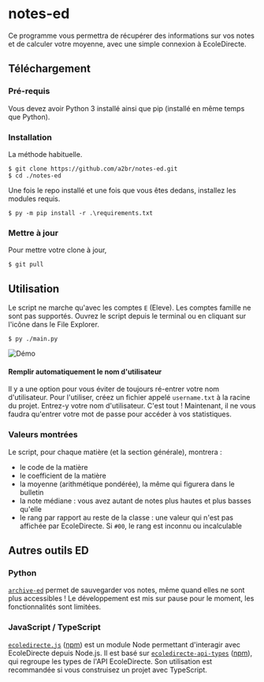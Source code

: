 # notes-ed
Ce programme vous permettra de récupérer des informations sur vos notes et de calculer votre moyenne, avec une simple 
connexion à EcoleDirecte.

## Téléchargement

### Pré-requis
Vous devez avoir Python 3 installé ainsi que pip (installé en même temps que Python).
### Installation
La méthode habituelle.

```console
$ git clone https://github.com/a2br/notes-ed.git
$ cd ./notes-ed
```

Une fois le repo installé et une fois que vous êtes dedans, installez les modules requis.

```console
$ py -m pip install -r .\requirements.txt
```
### Mettre à jour
Pour mettre votre clone à jour,
```console
$ git pull
```

## Utilisation

Le script ne marche qu'avec les comptes `E` (Eleve). Les comptes famille ne sont pas supportés. Ouvrez le script depuis le terminal ou en cliquant sur l'icône dans le File Explorer.
```console
$ py ./main.py
```
![Démo](https://i.ibb.co/c34xvYT/notes-ed-demo-2.gif)

#### Remplir automatiquement le nom d'utilisateur
Il y a une option pour vous éviter de toujours ré-entrer votre nom d'utilisateur. Pour l'utiliser, créez un fichier appelé `username.txt` à la racine du projet. Entrez-y votre nom d'utilisateur. C'est tout ! Maintenant, il ne vous faudra qu'entrer votre mot de passe pour accéder à vos statistiques.

### Valeurs montrées
Le script, pour chaque matière (et la section générale), montrera :
- le code de la matière
- le coefficient de la matière
- la moyenne (arithmétique pondérée), la même qui figurera dans le bulletin
- la note médiane : vous avez autant de notes plus hautes et plus basses qu'elle
- le rang par rapport au reste de la classe : une valeur qui n'est pas affichée par EcoleDirecte. Si `#00`, le rang est inconnu ou incalculable

## Autres outils ED

### Python
[`archive-ed`](https://github.com/a2br/archive-ed/) permet de sauvegarder vos notes, même quand elles ne sont plus accessibles ! Le développement est mis sur pause pour le moment, les fonctionnalités sont limitées.

### JavaScript / TypeScript
[`ecoledirecte.js`](https://github.com/a2br/ecoledirecte.js) ([npm](https://npmjs.com/package/ecoledirecte.js)) est un module Node permettant d'interagir avec EcoleDirecte depuis Node.js. Il est basé sur [`ecoledirecte-api-types`](https://github.com/a2br/ecoledirecte-api-types) ([npm](https://npmjs.com/package/ecoledirecte-api-types)), qui regroupe les types de l'API EcoleDirecte. Son utilisation est recommandée si vous construisez un projet avec TypeScript.
